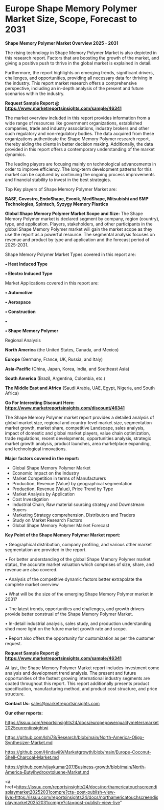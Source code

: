 # Europe Shape Memory Polymer Market Size, Scope, Forecast to 2031

<Strong> Shape Memory Polymer Market Overview 2025 - 2031</strong>

The rising technology in Shape Memory Polymer Market is also depicted in this research report. Factors that are boosting the growth of the market, and giving a positive push to thrive in the global market is explained in detail.

Furthermore, the report highlights on emerging trends, significant drivers, challenges, and opportunities, providing all necessary data for thriving in the industry. This report market research offers a comprehensive perspective, including an in-depth analysis of the present and future scenarios within the industry.

<strong>Request Sample Report @ <a href=https://www.marketreportsinsights.com/sample/46341>https://www.marketreportsinsights.com/sample/46341</a></strong>

The market overview included in this report provides information from a wide range of resources like government organizations, established companies, trade and industry associations, industry brokers and other such regulatory and non-regulatory bodies. The data acquired from these organizations authenticate the Shape Memory Polymer research report, thereby aiding the clients in better decision making. Additionally, the data provided in this report offers a contemporary understanding of the market dynamics.

The leading players are focusing mainly on technological advancements in order to improve efficiency. The long-term development patterns for this market can be captured by continuing the ongoing process improvements and financial stability to invest in the best strategies.

Top Key players of Shape Memory Polymer Market are:

<strong>BASF, Covestro, EndoShape, Evonik, MedShape, Mitsubishi and SMP Technologies, Spintech, Syzygy Memory Plastics</strong>

<strong><b>Global Shape Memory Polymer Market Scope and Size:</b></strong>
The Shape Memory Polymer market is declared segment by company, region (country), type, and application. Players, stakeholders, and other participants in the global Shape Memory Polymer market will gain the market scope as they use the report as a powerful resource. The segmental analysis focuses on revenue and product by type and application and the forecast period of 2025-2031.

Shape Memory Polymer Market Types covered in this report are:

<strong>•  Heat Induced Type

•  Electro Induced Type</strong>

Market Applications covered in this report are:

<strong>•  Automotive

•  Aerospace

•  Construction

•  

•  Shape Memory Polymer</strong> 

Regional Analysis

<strong>North America</strong> (the United States, Canada, and Mexico)

<strong>Europe</strong> (Germany, France, UK, Russia, and Italy)

<strong>Asia-Pacific</strong> (China, Japan, Korea, India, and Southeast Asia)

<strong>South America</strong> (Brazil, Argentina, Colombia, etc.)

<strong>The Middle East and Africa</strong> (Saudi Arabia, UAE, Egypt, Nigeria, and South Africa)

<strong>Go For Interesting Discount Here: <a href=https://www.marketreportsinsights.com/discount/46341>https://www.marketreportsinsights.com/discount/46341</a></strong>

The Shape Memory Polymer market report provides a detailed analysis of global market size, regional and country-level market size, segmentation market growth, market share, competitive Landscape, sales analysis, impact of domestic and global market players, value chain optimization, trade regulations, recent developments, opportunities analysis, strategic market growth analysis, product launches, area marketplace expanding, and technological innovations.

<strong><b>Major factors covered in the report:</b></strong>
<ul>
  <li>Global Shape Memory Polymer Market </li>
  <li>Economic Impact on the Industry</li>
  <li>Market Competition in terms of Manufacturers</li>
  <li>Production, Revenue (Value) by geographical segmentation</li>
  <li>Production, Revenue (Value), Price Trend by Type</li>
  <li>Market Analysis by Application</li>
  <li>Cost Investigation</li>
  <li>Industrial Chain, Raw material sourcing strategy and Downstream Buyers</li>
  <li>Marketing Strategy comprehension, Distributors and Traders</li>
  <li>Study on Market Research Factors</li>
  <li>Global Shape Memory Polymer Market Forecast</li>
</ul>

<strong><b>Key Point of the Shape Memory Polymer Market report:</b></strong>

• Geographical distribution, company profiling, and various other market segmentation are provided in the report.

• For better understanding of the global Shape Memory Polymer market status, the accurate market valuation which comprises of size, share, and revenue are also covered.

• Analysis of the competitive dynamic factors better extrapolate the complete market overview

• What will be the size of the emerging Shape Memory Polymer market in 2031?

• The latest trends, opportunities and challenges, and growth drivers provide better construal of the Shape Memory Polymer Market.

• In-detail industrial analysis, sales study, and production understanding shed more light on the future market growth rate and scope.

• Report also offers the opportunity for customization as per the customer request.

<strong>Request Sample Report @ <a href=https://www.marketreportsinsights.com/sample/46341>https://www.marketreportsinsights.com/sample/46341</a></strong>

At last, the Shape Memory Polymer Market report includes investment come analysis and development trend analysis. The present and future opportunities of the fastest growing international industry segments are coated throughout this report. This report additionally presents product specification, manufacturing method, and product cost structure, and price structure.

<strong>Contact Us:</strong>
sales@marketreportsinsights.com

<strong>Our other reports:</strong>

<a href=https://issuu.com/reportsinsights24/docs/europepowerqualitymetersmarket2025currentinsightwi>https://issuu.com/reportsinsights24/docs/europepowerqualitymetersmarket2025currentinsightwi</a>

<a href=https://github.com/Ishi78/Research/blob/main/North-America-Oligo-Synthesizer-Market.md>https://github.com/Ishi78/Research/blob/main/North-America-Oligo-Synthesizer-Market.md</a>

<a href=https://github.com/Hindavii9/Marketgrowth/blob/main/Europe-Coconut-Shell-Charcoal-Market.md>https://github.com/Hindavii9/Marketgrowth/blob/main/Europe-Coconut-Shell-Charcoal-Market.md</a>

<a href=https://github.com/vijaykumar207/Business-growth/blob/main/North-America-Butylhydroxytoluene-Market.md>https://github.com/vijaykumar207/Business-growth/blob/main/North-America-Butylhydroxytoluene-Market.md</a>

<a href=https://issuu.com/reportsinsights24/docs/northamericatouchscreendisplaymarket20252031compre?cta=post-publish-view-live>https://issuu.com/reportsinsights24/docs/northamericatouchscreendisplaymarket20252031compre?cta=post-publish-view-live</a>"
